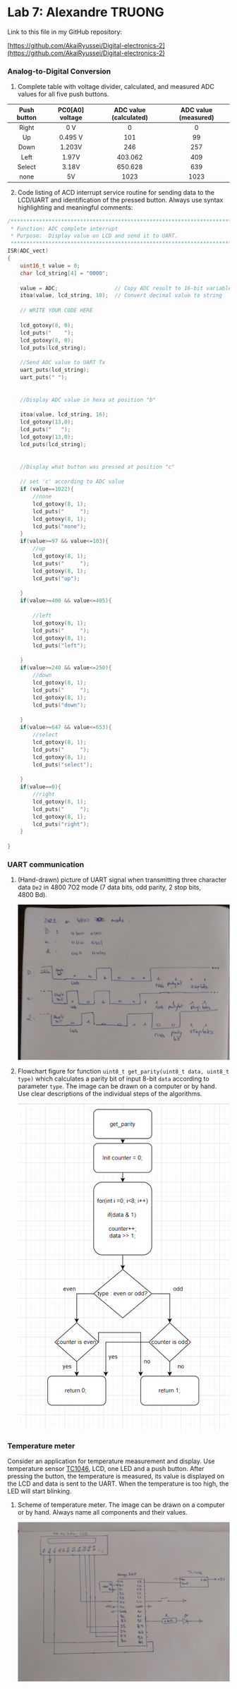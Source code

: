 # Lab 7: Alexandre TRUONG

Link to this file in my GitHub repository:

[https://github.com/AkaiRyussei/Digital-electronics-2](https://github.com/AkaiRyussei/Digital-electronics-2)

### Analog-to-Digital Conversion

1. Complete table with voltage divider, calculated, and measured ADC values for all five push buttons.
   
 | **Push button** | **PC0[A0] voltage** | **ADC value (calculated)** | **ADC value (measured)** |
 | :-------------: | :-----------------: | :------------------------: | :----------------------: |
 |      Right      |      0&nbsp;V       |             0              |            0             |
 |       Up        |    0.495&nbsp;V     |            101             |            99            |
 |      Down       |       1.203V        |            246             |           257            |
 |      Left       |        1.97V        |          403.062           |           409            |
 |     Select      |        3.18V        |          650.628           |           639            |
 |      none       |         5V          |            1023            |           1023           |

2. Code listing of ACD interrupt service routine for sending data to the LCD/UART and identification of the pressed button. Always use syntax highlighting and meaningful comments:

```c
/**********************************************************************
 * Function: ADC complete interrupt
 * Purpose:  Display value on LCD and send it to UART.
 **********************************************************************/
ISR(ADC_vect)
{
    uint16_t value = 0;
    char lcd_string[4] = "0000";

    value = ADC;                  // Copy ADC result to 16-bit variable
    itoa(value, lcd_string, 10);  // Convert decimal value to string

    // WRITE YOUR CODE HERE

    lcd_gotoxy(8, 0);
	lcd_puts("    ");
	lcd_gotoxy(8, 0);
	lcd_puts(lcd_string);
		
	//Send ADC value to UART Tx
	uart_puts(lcd_string);
	uart_puts(" ");
	
	
	//Display ADC value in hexa at position "b"
	
	itoa(value, lcd_string, 16);
	lcd_gotoxy(13,0);
	lcd_puts("   ");
	lcd_gotoxy(13,0);
	lcd_puts(lcd_string);
	
	
	//Display what button was pressed at position "c"
	
	// set 'c' according to ADC value
	if (value==1022){
		//none
		lcd_gotoxy(8, 1);
		lcd_puts("     ");
		lcd_gotoxy(8, 1);
		lcd_puts("none");
	}
	if(value>=97 && value<=103){
		//up
		lcd_gotoxy(8, 1);
		lcd_puts("     ");
		lcd_gotoxy(8, 1);
		lcd_puts("up");
		
	}
	if(value>=400 && value<=405){
		
		//left
		lcd_gotoxy(8, 1);
		lcd_puts("     ");
		lcd_gotoxy(8, 1);
		lcd_puts("left");
		
	}
	if(value>=240 && value<=250){
		//down
		lcd_gotoxy(8, 1);
		lcd_puts("     ");
		lcd_gotoxy(8, 1);
		lcd_puts("down");
		
	}
	if(value>=647 && value<=653){
		//select
		lcd_gotoxy(8, 1);
		lcd_puts("     ");
		lcd_gotoxy(8, 1);
		lcd_puts("select");
		
	}
	if(value==0){
		//right
		lcd_gotoxy(8, 1);
		lcd_puts("     ");
		lcd_gotoxy(8, 1);
		lcd_puts("right");
	}

}
```

### UART communication

1. (Hand-drawn) picture of UART signal when transmitting three character data `De2` in 4800 7O2 mode (7 data bits, odd parity, 2 stop bits, 4800&nbsp;Bd).

   ![UART signal](https://github.com/AkaiRyussei/Digital-electronics-2/blob/main/Labs/07-uart/UART%20signal.png?raw=true)

2. Flowchart figure for function `uint8_t get_parity(uint8_t data, uint8_t type)` which calculates a parity bit of input 8-bit `data` according to parameter `type`. The image can be drawn on a computer or by hand. Use clear descriptions of the individual steps of the algorithms.

   ![flowchart](https://github.com/AkaiRyussei/Digital-electronics-2/blob/main/Labs/07-uart/flowchart.png?raw=true)

### Temperature meter

Consider an application for temperature measurement and display. Use temperature sensor [TC1046](http://ww1.microchip.com/downloads/en/DeviceDoc/21496C.pdf), LCD, one LED and a push button. After pressing the button, the temperature is measured, its value is displayed on the LCD and data is sent to the UART. When the temperature is too high, the LED will start blinking.

1. Scheme of temperature meter. The image can be drawn on a computer or by hand. Always name all components and their values.

   ![Temperature meter](https://github.com/AkaiRyussei/Digital-electronics-2/blob/main/Labs/07-uart/Temperature%20meter.png?raw=true)